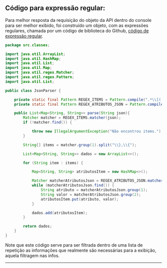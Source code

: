 
## Código para expressão regular:

Para melhor resposta da requisição do objeto da API dentro do console
para ser melhor exibido, foi construído um objeto, com as expressões regulares,
chamada por um código de biblioteca do Github, [código de expressão regular](https://gist.github.com/alexandreaquiles/cf337d3bcb59dd790ed2b08a0a4db7a3).

````java
package src.classes;

import java.util.ArrayList;
import java.util.HashMap;
import java.util.List;
import java.util.Map;
import java.util.regex.Matcher;
import java.util.regex.Pattern;
import java.util.List;

public class JsonParser {

    private static final Pattern REGEX_ITEMS = Pattern.compile(".*\\[(.+)\\].*");
    private static final Pattern REGEX_ATRIBUTOS_JSON = Pattern.compile("\"(.+?)\":\"(.*?)\"");

    public List<Map<String, String>> parse(String json){
        Matcher matcher = REGEX_ITEMS.matcher(json);
        if (!matcher.find()) {

            throw new IllegalArgumentException("Não encontrou items.");
        }

        String[] items = matcher.group(1).split("\\},\\{");

        List<Map<String, String>> dados = new ArrayList<>();

        for (String item : items) {

            Map<String, String> atributosItem = new HashMap<>();

            Matcher matcherAtributosJson = REGEX_ATRIBUTOS_JSON.matcher(item);
            while (matcherAtributosJson.find()) {
                String atributo = matcherAtributosJson.group(1);
                String valor = matcherAtributosJson.group(2);
                atributosItem.put(atributo, valor);
            }

            dados.add(atributosItem);
        }

        return dados;
    }
}

````

Note que este código serve para ser filtrada dentro de uma lista de repetição
as informações que realmente são necessárias para a exibição, aquela filtragem nas infos.

---